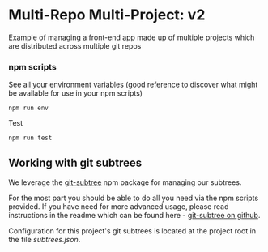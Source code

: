 # Multi-Repo Multi-Project: v2
Example of managing a front-end app made up of multiple projects which are distributed across multiple git repos


### npm scripts

See all your environment variables (good reference to discover what might be available for use in your npm scripts)
```
npm run env
```


Test
```
npm run test
```



## Working with git subtrees
We leverage the [git-subtree](https://github.com/plitex/git-subtree) npm package for managing our subtrees.  
    
For the most part you should be able to do all you need via the npm scripts provided.  If you have need for more advanced usage, please read instructions in the readme which can be found here - [git-subtree on github](https://github.com/plitex/git-subtree).
    
Configuration for this project's git subtrees is located at the project root in the file _subtrees.json_.